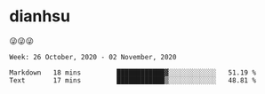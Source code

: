 
# dianhsu

:stuck_out_tongue_winking_eye::stuck_out_tongue_winking_eye::stuck_out_tongue_winking_eye:

<!--START_SECTION:waka-->
```text
Week: 26 October, 2020 - 02 November, 2020

Markdown   18 mins         ████████████▓░░░░░░░░░░░░   51.19 % 
Text       17 mins         ████████████▒░░░░░░░░░░░░   48.81 % 
```
<!--END_SECTION:waka-->

